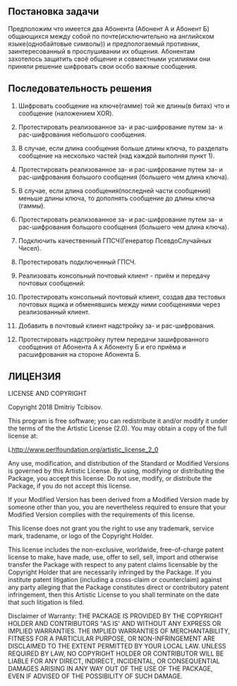 Постановка задачи
-----------------
Предположим что имеется два Абонента (Абонент А и Абонент Б) общающихся между собой по почте(исключительно на английском языке(однобайтовые символы)) и предпологаемый противник, заинтересованный в прослушивании их общения.
Абонентам захотелось защитить своё общение и совместными усилиями они приняли решение шифровать свои особо важные сообщения.


Последовательность решения
--------------------------
1. Шифровать сообщение на ключе(гамме) той же длины(в битах) что и сообщение (наложением XOR).
2. Протестировать реализованное за- и рас-шифрование путем за- и рас-шифрования небольшого сообщения.

3. В случае, если длина сообщения больше длины ключа, то разделать сообщение на несколько частей (над каждой выполняя пункт 1).
4. Протестировать реализованное за- и рас-шифрование путем за- и рас-шифрования большого сообщения (большего чем длина ключа).

5. В случае, если длина сообщения(последней части сообщения) меньше длины ключа, то дополнять cообщение до длины ключа (гаммы).
6. Протестировать реализованное за- и рас-шифрование путем за- и рас-шифрования большого сообщения (большего чем длина ключа).

7. Подключить качественный ГПСЧ(Генератор ПсевдоСлучайных Чисел).
8. Протестировать подключенный ГПСЧ.

9. Реализовать консольный почтовый клиент - приём и передачу почтовых сообщений:
10. Протестировать консольный почтовый клиент, создав два тестовых почтовых ящика и обменявшись между ними сообщениями через реализованный клиент.

11. Добавить в почтовый клиент надстройку за- и рас-шифрования.
12. Протестировать надстройку путем передачи зашифрованного сообщения от Абонента А к Абоненту Б и его приёма и расшифрования на стороне Абонента Б.


ЛИЦЕНЗИЯ
--------
LICENSE AND COPYRIGHT

Copyright 2018 Dmitriy Tcibisov.

This program is free software; you can redistribute it and/or modify it
under the terms of the the Artistic License (2.0). You may obtain a
copy of the full license at:

L<http://www.perlfoundation.org/artistic_license_2_0>

Any use, modification, and distribution of the Standard or Modified
Versions is governed by this Artistic License. By using, modifying or
distributing the Package, you accept this license. Do not use, modify,
or distribute the Package, if you do not accept this license.

If your Modified Version has been derived from a Modified Version made
by someone other than you, you are nevertheless required to ensure that
your Modified Version complies with the requirements of this license.

This license does not grant you the right to use any trademark, service
mark, tradename, or logo of the Copyright Holder.

This license includes the non-exclusive, worldwide, free-of-charge
patent license to make, have made, use, offer to sell, sell, import and
otherwise transfer the Package with respect to any patent claims
licensable by the Copyright Holder that are necessarily infringed by the
Package. If you institute patent litigation (including a cross-claim or
counterclaim) against any party alleging that the Package constitutes
direct or contributory patent infringement, then this Artistic License
to you shall terminate on the date that such litigation is filed.

Disclaimer of Warranty: THE PACKAGE IS PROVIDED BY THE COPYRIGHT HOLDER
AND CONTRIBUTORS "AS IS' AND WITHOUT ANY EXPRESS OR IMPLIED WARRANTIES.
THE IMPLIED WARRANTIES OF MERCHANTABILITY, FITNESS FOR A PARTICULAR
PURPOSE, OR NON-INFRINGEMENT ARE DISCLAIMED TO THE EXTENT PERMITTED BY
YOUR LOCAL LAW. UNLESS REQUIRED BY LAW, NO COPYRIGHT HOLDER OR
CONTRIBUTOR WILL BE LIABLE FOR ANY DIRECT, INDIRECT, INCIDENTAL, OR
CONSEQUENTIAL DAMAGES ARISING IN ANY WAY OUT OF THE USE OF THE PACKAGE,
EVEN IF ADVISED OF THE POSSIBILITY OF SUCH DAMAGE.
